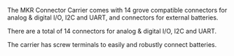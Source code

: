 <FeatureDescription>

The MKR Connector Carrier comes with 14 grove compatible connectors for analog & digital I/O, I2C and UART, and connectors for external batteries.

</FeatureDescription>

<FeatureList>

<Feature title="Grove connectors" image="connection">

There are a total of 14 connectors for analog & digital I/O, I2C and UART.
<FeatureWrapper>
  <FeatureLink variant="primary" title="Documentation" url="/tutorials/mkr-connector-carrier/connector-dht-to-oled"/>
  </FeatureWrapper>
</Feature>

<Feature title="Screw terminals" image="power">

The carrier has screw terminals to easily and robustly connect batteries.

  <FeatureLink variant="primary" title="Documentation" url="/tutorials/mkr-connector-carrier/connector-basics"/>
</Feature>

</FeatureList>

